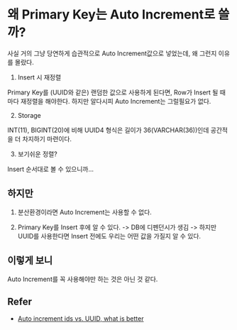 # 왜 Primary Key는 Auto Increment로 쓸까?

사실 거의 그냥 당연하게 습관적으로 Auto Increment값으로 넣었는데, 왜 그런지 이유를 몰랐다.

1. Insert 시 재정렬

Primary Key를 (UUID와 같은) 랜덤한 값으로 사용하게 된다면, Row가 Insert 될 때마다 재정렬을 해야한다. 하지만 알다시피 Auto Increment는 그럴필요가 없다.

2. Storage

INT(11), BIGINT(20)에 비해 UUID4 형식은 길이가 36(VARCHAR(36))인데 공간적을 더 차지하기 마련이다.

3. 보기쉬운 정렬?

Insert 순서대로 볼 수 있으니까...

## 하지만

1. 분산환경이라면 Auto Increment는 사용할 수 없다.

2. Primary Key를 Insert 후에 알 수 있다.
    -> DB에 디펜던시가 생김
    -> 하지만 UUID를 사용한다면 Insert 전에도 우리는 어떤 값을 가질지 알 수 있다.


## 이렇게 보니

Auto Increment를 꼭 사용해야만 하는 것은 아닌 것 같다.

## Refer

- [Auto increment ids vs. UUID, what is better](https://medium.com/@Mareks_082/auto-increment-keys-vs-uuid-a74d81f7476a)